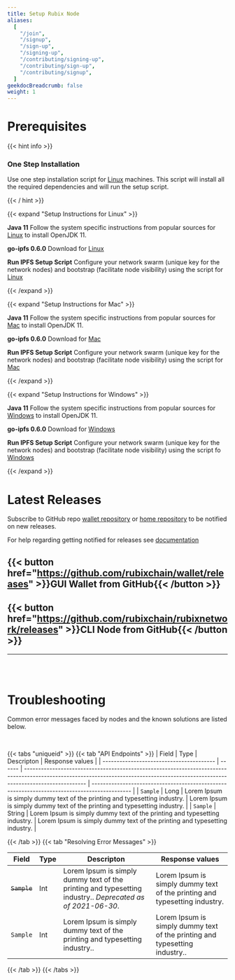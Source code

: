 ```yaml
---
title: Setup Rubix Node
aliases:
  [
    "/join",
    "/signup",
    "/sign-up",
    "/signing-up",
    "/contributing/signing-up",
    "/contributing/sign-up",
    "/contributing/signup",
  ]
geekdocBreadcrumb: false
weight: 1
---
```


# Prerequisites

{{< hint info >}}

### One Step Installation

Use one step installation script for [Linux](https://github.com/rubixchain/rubixnetwork) machines. This script will install all the required dependencies and will run the setup script.

{{< / hint >}}

{{< expand "Setup Instructions for Linux" >}}

**Java 11**
Follow the system specific instructions from popular sources for [Linux](https://www.linode.com/docs/guides/how-to-install-openjdk-on-ubuntu-20-04/) to install OpenJDK 11.

**go-ipfs 0.6.0**
Download for [Linux](https://dist.ipfs.io/go-ipfs/v0.6.0/go-ipfs_v0.6.0_linux-amd64.tar.gz)

**Run IPFS Setup Script**
Configure your network swarm (unique key for the network nodes) and bootstrap (facilitate node visibility) using the script for [Linux](https://dist.ipfs.io/go-ipfs/v0.6.0/go-ipfs_v0.6.0_linux-amd64.tar.gz)

{{< /expand >}}

{{< expand "Setup Instructions for Mac" >}}

**Java 11**
Follow the system specific instructions from popular sources for [Mac](https://techoral.com/blog/java/install-openjdk-11-on-mac.html)  to install OpenJDK 11.

**go-ipfs 0.6.0**
Download for [Mac](https://dist.ipfs.io/go-ipfs/v0.6.0/go-ipfs_v0.6.0_darwin-amd64.tar.gz)

**Run IPFS Setup Script**
Configure your network swarm (unique key for the network nodes) and bootstrap (facilitate node visibility) using the script for [Mac](https://dist.ipfs.io/go-ipfs/v0.6.0/go-ipfs_v0.6.0_darwin-amd64.tar.gz)

{{< /expand >}}

{{< expand "Setup Instructions for Windows" >}}

**Java 11**
Follow the system specific instructions from popular sources for [Windows](https://www.codejava.net/java-se/download-and-install-java-11-openjdk-and-oracle-jdk) to install OpenJDK 11.

**go-ipfs 0.6.0**
Download for [Windows](https://dist.ipfs.io/go-ipfs/v0.6.0/go-ipfs_v0.6.0_windows-amd64.zip)

**Run IPFS Setup Script**
Configure your network swarm (unique key for the network nodes) and bootstrap (facilitate node visibility) using the script fo [Windows](https://dist.ipfs.io/go-ipfs/v0.6.0/go-ipfs_v0.6.0_windows-amd64.zip)

{{< /expand >}}

# Latest Releases

Subscribe to GitHub repo [wallet repository](https://github.com/rubixchain/wallet) or [home repository](https://github.com/rubixchain/rubixnetwork) to be notified on new releases.

For help regarding getting notified for releases see [documentation](https://docs.github.com/en/account-and-profile/managing-subscriptions-and-notifications-on-github/managing-subscriptions-for-activity-on-github/viewing-your-subscriptions)

## {{< button href="https://github.com/rubixchain/wallet/releases" >}}GUI Wallet from GitHub{{< /button >}}

## {{< button href="https://github.com/rubixchain/rubixnetwork/releases" >}}CLI Node from GitHub{{< /button >}}

---

<br>
<br>

# Troubleshooting

Common error messages faced by nodes and the known solutions are listed below.

<br>

{{< tabs "uniqueid" >}}
{{< tab "API Endpoints" >}}
| Field | Type | Descripton | Response values |
| ---------------------------------------- | ------ | ---------------------------------------------------------------------------------------------------------------------------------------------------------------------------------- | -------------------------------------------------------------------------------------------- |
| `Sample` | Long | Lorem Ipsum is simply dummy text of the printing and typesetting industry. | Lorem Ipsum is simply dummy text of the printing and typesetting industry. |
| `Sample` | String | Lorem Ipsum is simply dummy text of the printing and typesetting industry. | Lorem Ipsum is simply dummy text of the printing and typesetting industry. |

{{< /tab >}}
{{< tab "Resolving Error Messages" >}}

| Field                                    | Type   | Descripton                                                                                                                                                                                                          | Response values                                                  |
| ---------------------------------------- | ------ | ------------------------------------------------------------------------------------------------------------------------------------------------------------------------------------------------------------------- | ---------------------------------------------------------------- |
| ~~`Sample`~~                  | Int    | Lorem Ipsum is simply dummy text of the printing and typesetting industry.. _Deprecated as of 2021-06-30_.                                                       | Lorem Ipsum is simply dummy text of the printing and typesetting industry.      |
| `Sample`                     | Int    | Lorem Ipsum is simply dummy text of the printing and typesetting industry..                                                                                      |Lorem Ipsum is simply dummy text of the printing and typesetting industry..           |

{{< /tab >}}
{{< /tabs >}}
